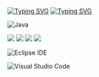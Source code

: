 ##
[![Typing SVG](https://readme-typing-svg.demolab.com/?color=f0f6fc&?lines=Hi+There+I'm+SooYoon+!&?font=Redressed)](https://git.io/typing-svg)
[![Typing SVG](https://readme-typing-svg.herokuapp.com/?color=f0f6fc&lines=Hello+World🐯🤖&font=Redressed&size=40)](https://git.io/typing-svg)

![Java](https://img.shields.io/badge/Java-007396.svg?&style=for-the-badge&logo=Java&logoColor=white)

<!--Python-->
<img src="https://img.shields.io/badge/Python-3776AB?style=flat-square&logo=Python&logoColor=white"/>
<!--JavaScript-->
<img src="https://img.shields.io/badge/JavaScript-F7DF1E?style=flat-square&logo=JavaScript&logoColor=white"/>
<!--HTML5-->
<img src="https://img.shields.io/badge/HTML5-E34F26?style=flat-square&logo=HTML5&logoColor=white"/>
<!--CSS-->
<img src="https://img.shields.io/badge/CSS3-1572B6?style=flat-square&logo=CSS3&logoColor=white"/>
<br/>

<!--Eclipse IDE-->
![Eclipse IDE](https://img.shields.io/badge/Eclipse%20IDE-2C2255.svg?&style=for-the-badge&logo=Eclipse%20IDE&logoColor=white)
<!--Visual Studio Code-->
![Visual Studio Code](https://img.shields.io/badge/Visual%20Studio%20Code-007ACC.svg?&style=for-the-badge&logo=Visual%20Studio%20Code&logoColor=white)


<!--
**SyOoOnee/SyOoOnee** is a ✨ _special_ ✨ repository because its `README.md` (this file) appears on your GitHub profile.

Here are some ideas to get you started:

- 🔭 I’m currently working on ...
- 🌱 I’m currently learning ...
- 👯 I’m looking to collaborate on ...
- 🤔 I’m looking for help with ...
- 💬 Ask me about ...
- 📫 How to reach me: ...
- 😄 Pronouns: ...
- ⚡ Fun fact: ...
-->
